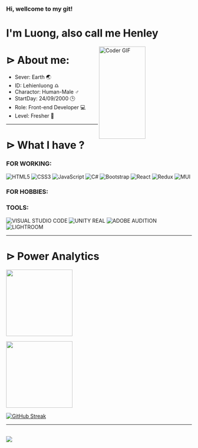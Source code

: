 

### Hi, wellcome to my git!

<h1 align="left">I'm Luong, also call me Henley</h1>


<img align="right" alt="Coder GIF" height=250 width=50% src="https://media1.giphy.com/media/RbDKaczqWovIugyJmW/200.gif" />

### <h1 align="left"> ⊳ About me: </h1>

- Sever: Earth 🌏
- ID: Lehienluong ♎
- Charactor: Human-Male ♂
- StartDay: 24/09/2000 🕒
- Role: Front-end Developer 💻
- Level: Fresher 🦾



<hr>

<h1 align="left">⊳ What I have ?</h1>


### FOR WORKING: 
![HTML5](https://img.shields.io/badge/html5-%23E34F26.svg?style=for-the-badge&logo=html5&logoColor=white)
![CSS3](https://img.shields.io/badge/css3-%231572B6.svg?style=for-the-badge&logo=css3&logoColor=white)
![JavaScript](https://img.shields.io/badge/javascript-%23323330.svg?style=for-the-badge&logo=javascript&logoColor=%23F7DF1E)
![C#](https://img.shields.io/badge/c%23-%23239120.svg?style=for-the-badge&logo=c-sharp&logoColor=white)
![Bootstrap](https://img.shields.io/badge/bootstrap-%23563D7C.svg?style=for-the-badge&logo=bootstrap&logoColor=white)
![React](https://img.shields.io/badge/react-%2338B2AC.svg?style=for-the-badge&logo=react&logoColor=white)
![Redux](https://img.shields.io/badge/redux-%23764ABC.svg?style=for-the-badge&logo=redux&logoColor=white)
![MUI](https://img.shields.io/badge/mui-%23007FFF.svg?style=for-the-badge&logo=mui&logoColor=white)

### FOR HOBBIES:

### TOOLS:
![VISUAL STUDIO CODE](https://img.shields.io/badge/Visual%20Studio%20Code-%23007ACC.svg?style=for-the-badge&logo=visual-studio-code&logoColor=white)
![UNITY REAL](https://img.shields.io/badge/unity-0078d7.svg?style=for-the-badge&logo=unity&logoColor=white)
![ADOBE AUDITION](https://img.shields.io/badge/ADOBE%20AUDITION-%239999FF.svg?style=for-the-badge&logo=adobe-audition&logoColor=white)
![LIGHTROOM](https://img.shields.io/badge/Lightroom-%2331A8FF.svg?style=for-the-badge&logo=adobe-lightroom&logoColor=white)


<hr/>
<h1 align="left">
⊳ Power Analytics</h1>



<p>
<a href="https://github.com/luongic">
  <img height="180em" src="https://github-readme-stats-eight-theta.vercel.app/api?username=luongic&show_icons=true&theme=midnight-purple&include_all_commits=true&count_private=true"/>
</a>
</p>

<p>
<a href="https://github.com/luongic">
  <img height="180em" src="https://github-readme-stats-eight-theta.vercel.app/api/top-langs/?username=luongic&layout=compact&langs_count=15&theme=midnight-purple"/>
</a>
</p>

[![GitHub Streak](https://github-readme-streak-stats.herokuapp.com?user=luongic&theme=highcontrast&hide_border=true&date_format=j%2Fn%5B%2FY%5D&background=000000&sideLabels=7F3ACE&ring=7F3ACE&fire=178600&currStreakLabel=178600&dates=FFFFFF&currStreakNum=FFFFFF&stroke=178600&sideNums=178600)](https://git.io/streak-stats)
<hr />
<br>
<img src="https://komarev.com/ghpvc/?username=luongic&color=blueviolet">



